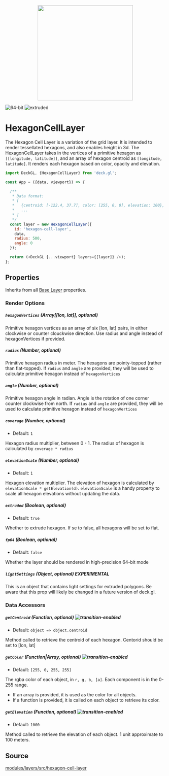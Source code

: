 <div align="center">
  <img height="300" src="/website/src/static/images/hexagon-cell-layer.png" />
</div>

<p class="badges">
  <img src="https://img.shields.io/badge/64--bit-support-blue.svg?style=flat-square" alt="64-bit" />
  <img src="https://img.shields.io/badge/extruded-yes-blue.svg?style=flat-square" alt="extruded" />
</p>

# HexagonCellLayer

The Hexagon Cell Layer is a variation of the grid layer. It is intended to render
tessellated hexagons, and also enables height in 3d. The HexagonCellLayer
takes in the vertices of a primitive hexagon as `[[longitude, latitude]]`,
and an array of hexagon centroid as `[longitude, latitude]`.
It renders each hexagon based on color, opacity and elevation.

```js
import DeckGL, {HexagonCellLayer} from 'deck.gl';

const App = ({data, viewport}) => {

  /**
   * Data format:
   * [
   *   {centroid: [-122.4, 37.7], color: [255, 0, 0], elevation: 100},
   *   ...
   * ]
   */
  const layer = new HexagonCellLayer({
    id: 'hexagon-cell-layer',
    data,
    radius: 500,
    angle: 0
  });

  return (<DeckGL {...viewport} layers={[layer]} />);
};
```

## Properties

Inherits from all [Base Layer](/docs/api-reference/layer.md) properties.

### Render Options

##### `hexagonVertices` (Array[[lon, lat]], optional)

Primitive hexagon vertices as an array of six [lon, lat] pairs,
in either clockwise or counter clouckwise direction. Use radius and angle
instead of hexagonVertices if provided.

##### `radius` (Number, optional)

Primitive hexagon radius in meter. The hexagons are pointy-topped (rather than flat-topped).
If `radius` and `angle` are provided, they will be used to calculate
primitive hexagon instead of `hexagonVertices`

##### `angle` (Number, optional)

Primitive hexagon angle in radian. Angle is the rotation of one corner
counter clockwise from north. If `radius` and `angle` are provided,
they will be used to calculate primitive hexagon instead of `hexagonVertices`

##### `coverage` (Number, optional)

* Default: `1`

Hexagon radius multiplier, between 0 - 1. The radius of hexagon is calculated by
`coverage * radius`

##### `elevationScale` (Number, optional)

* Default: `1`

Hexagon elevation multiplier. The elevation of hexagon is calculated by
`elevationScale * getElevation(d)`. `elevationScale` is a handy property
to scale all hexagon elevations without updating the data.

##### `extruded` (Boolean, optional)

* Default: `true`

Whether to extrude hexagon. If se to false, all hexagons will be set to flat.

##### `fp64` (Boolean, optional)

* Default: `false`

Whether the layer should be rendered in high-precision 64-bit mode

##### `lightSettings` (Object, optional) **EXPERIMENTAL**

This is an object that contains light settings for extruded polygons.
Be aware that this prop will likely be changed in a future version of deck.gl.

### Data Accessors

##### `getCentroid` (Function, optional) ![transition-enabled](https://img.shields.io/badge/transition-enabled-green.svg?style=flat-square")

* Default: `object => object.centroid`

Method called to retrieve the centroid of each hexagon. Centorid should be
set to [lon, lat]

##### `getColor` (Function|Array, optional) ![transition-enabled](https://img.shields.io/badge/transition-enabled-green.svg?style=flat-square")

* Default: `[255, 0, 255, 255]`

The rgba color of each object, in `r, g, b, [a]`. Each component is in the 0-255 range.

* If an array is provided, it is used as the color for all objects.
* If a function is provided, it is called on each object to retrieve its color.

##### `getElevation` (Function, optional) ![transition-enabled](https://img.shields.io/badge/transition-enabled-green.svg?style=flat-square")

* Default: `1000`

Method called to retrieve the elevation of each object. 1 unit approximate to 100 meters.

## Source

[modules/layers/src/hexagon-cell-layer](https://github.com/uber/deck.gl/tree/master/modules/layers/src/hexagon-cell-layer)

